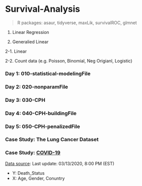 # Survival-Analysis

> R packages: asaur, tidyverse, maxLik, survivalROC, glmnet

1. Linear Regression

2. Generalied Linear

  2-1. Linear
  
  2-2. Count data (e.g. Poisson, Binomial, Neg Origianl, Logistic)
  

### Day 1: 010-statistical-modelingFile

### Day 2: 020-nonparamFile

### Day 3: 030-CPH

### Day 4: 040-CPH-buildingFile

### Day 5: 050-CPH-penalizedFile

### Case Study: The Lung Cancer Dataset

### Case Study: [COVID-19](https://github.com/wulinghsuan/Survival-Analysis/blob/master/COVID-19.pdf)

[Data source](https://docs.google.com/spreadsheets/d/e/2PACX-1vQU0SIALScXx8VXDX7yKNKWWPKE1YjFlWc6VTEVSN45CklWWf-uWmprQIyLtoPDA18tX9cFDr-aQ9S6/pubhtml): Last update: 03/13/2020, 8:00 PM (EST)

- Y: Death_Status
- X: Age, Gender, Conuntry
